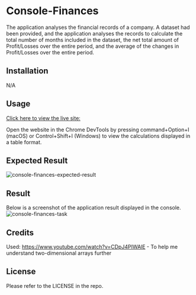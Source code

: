 # Console-Finances
The application analyses the financial records of a company. A dataset had been provided, and the application analyses the records to calculate the total number of months included in the dataset, the net total amount of Profit/Losses over the entire period, and the average of the changes in Profit/Losses over the entire period. 

## Installation
N/A

## Usage
[Click here to view the live site: ](https://wpena.github.io/Console-Finances/)

Open the website in the Chrome DevTools by pressing command+Option+I (macOS) or Control+Shift+I (Windows) to view the calculations displayed in a table format.

## Expected Result
![console-finances-expected-result](https://github.com/wpena/Console-Finances/assets/38634790/625e00d9-5db8-4d69-a842-ecde68c48de7)

## Result
Below is a screenshot of the application result displayed in the console.
![console-finances-task](https://github.com/wpena/Console-Finances/assets/38634790/3f4e0c5b-3c1a-4f05-a0b3-220aa092ac67)

## Credits
Used: https://www.youtube.com/watch?v=CDpJ4PIWAlE - To help me understand two-dimensional arrays further

## License
Please refer to the LICENSE in the repo.
